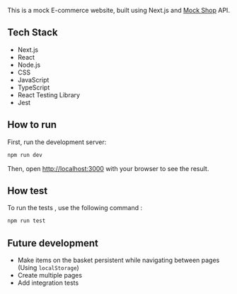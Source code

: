 This is a mock E-commerce website, built using Next.js and [Mock Shop](https://mock.shop/) API.

## Tech Stack

- Next.js
- React
- Node.js
- CSS
- JavaScript
- TypeScript
- React Testing Library
- Jest

## How to run

First, run the development server:

```bash
npm run dev
```

Then, open [http://localhost:3000](http://localhost:3000) with your browser to see the result.

## How test

To run the tests , use the following command :

```bash
npm run test
```

## Future development

- Make items on the basket persistent while navigating between pages (Using `localStorage`)
- Create multiple pages
- Add integration tests
